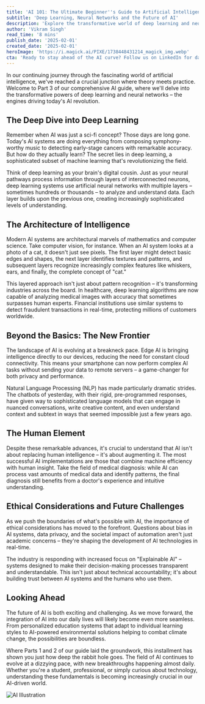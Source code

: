 ```yaml
---
title: 'AI 101: The Ultimate Beginner''s Guide to Artificial Intelligence — Part 3'
subtitle: 'Deep Learning, Neural Networks and the Future of AI'
description: 'Explore the transformative world of deep learning and neural networks in Part 3 of our AI guide. Discover how modern AI systems work, from computer vision to natural language processing, and learn about the ethical considerations shaping the future of artificial intelligence.'
author: 'Vikram Singh'
read_time: '8 mins'
publish_date: '2025-02-01'
created_date: '2025-02-01'
heroImage: 'https://i.magick.ai/PIXE/1738448431214_magick_img.webp'
cta: 'Ready to stay ahead of the AI curve? Follow us on LinkedIn for daily insights into the latest developments in artificial intelligence and deep learning. Join our community of tech enthusiasts and industry experts!'
---
```


In our continuing journey through the fascinating world of artificial intelligence, we've reached a crucial junction where theory meets practice. Welcome to Part 3 of our comprehensive AI guide, where we'll delve into the transformative powers of deep learning and neural networks – the engines driving today's AI revolution.

## The Deep Dive into Deep Learning

Remember when AI was just a sci-fi concept? Those days are long gone. Today's AI systems are doing everything from composing symphony-worthy music to detecting early-stage cancers with remarkable accuracy. But how do they actually learn? The secret lies in deep learning, a sophisticated subset of machine learning that's revolutionizing the field.

Think of deep learning as your brain's digital cousin. Just as your neural pathways process information through layers of interconnected neurons, deep learning systems use artificial neural networks with multiple layers – sometimes hundreds or thousands – to analyze and understand data. Each layer builds upon the previous one, creating increasingly sophisticated levels of understanding.

## The Architecture of Intelligence

Modern AI systems are architectural marvels of mathematics and computer science. Take computer vision, for instance. When an AI system looks at a photo of a cat, it doesn't just see pixels. The first layer might detect basic edges and shapes, the next layer identifies textures and patterns, and subsequent layers recognize increasingly complex features like whiskers, ears, and finally, the complete concept of "cat."

This layered approach isn't just about pattern recognition – it's transforming industries across the board. In healthcare, deep learning algorithms are now capable of analyzing medical images with accuracy that sometimes surpasses human experts. Financial institutions use similar systems to detect fraudulent transactions in real-time, protecting millions of customers worldwide.

## Beyond the Basics: The New Frontier

The landscape of AI is evolving at a breakneck pace. Edge AI is bringing intelligence directly to our devices, reducing the need for constant cloud connectivity. This means your smartphone can now perform complex AI tasks without sending your data to remote servers – a game-changer for both privacy and performance.

Natural Language Processing (NLP) has made particularly dramatic strides. The chatbots of yesterday, with their rigid, pre-programmed responses, have given way to sophisticated language models that can engage in nuanced conversations, write creative content, and even understand context and subtext in ways that seemed impossible just a few years ago.

## The Human Element

Despite these remarkable advances, it's crucial to understand that AI isn't about replacing human intelligence – it's about augmenting it. The most successful AI implementations are those that combine machine efficiency with human insight. Take the field of medical diagnosis: while AI can process vast amounts of medical data and identify patterns, the final diagnosis still benefits from a doctor's experience and intuitive understanding.

## Ethical Considerations and Future Challenges

As we push the boundaries of what's possible with AI, the importance of ethical considerations has moved to the forefront. Questions about bias in AI systems, data privacy, and the societal impact of automation aren't just academic concerns – they're shaping the development of AI technologies in real-time.

The industry is responding with increased focus on "Explainable AI" – systems designed to make their decision-making processes transparent and understandable. This isn't just about technical accountability; it's about building trust between AI systems and the humans who use them.

## Looking Ahead

The future of AI is both exciting and challenging. As we move forward, the integration of AI into our daily lives will likely become even more seamless. From personalized education systems that adapt to individual learning styles to AI-powered environmental solutions helping to combat climate change, the possibilities are boundless.

Where Parts 1 and 2 of our guide laid the groundwork, this installment has shown you just how deep the rabbit hole goes. The field of AI continues to evolve at a dizzying pace, with new breakthroughs happening almost daily. Whether you're a student, professional, or simply curious about technology, understanding these fundamentals is becoming increasingly crucial in our AI-driven world.


![AI Illustration](https://i.magick.ai/PIXE/1738448431214_magick_img.webp)